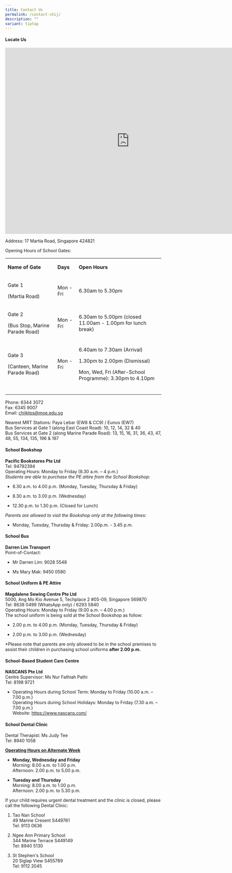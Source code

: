 ```yaml
---
title: Contact Us
permalink: /contact-chij/
description: ""
variant: tiptap
---
```

<h4>Locate Us</h4>
<div class="iframe-wrapper">
<iframe style="border:0;" height="600" width="800" allowfullscreen="true" frameborder="0" src="https://www.google.com/maps/embed?pb=!1m18!1m12!1m3!1d3988.7812177215555!2d103.90646516579453!3d1.3064155590330229!2m3!1f0!2f0!3f0!3m2!1i1024!2i768!4f13.1!3m3!1m2!1s0x31da1874dca6e5db%3A0x1eaa79a189114d82!2sCHIJ%20Katong%20(Primary)!5e0!3m2!1sen!2ssg!4v1654502411410!5m2!1sen!2ssg"></iframe>
</div>
<p>Address: 17 Martia Road, Singapore 424821
<br>
</p>
<p>Opening Hours of School Gates:</p>
<table>
<tbody>
<tr>
<td rowspan="1" colspan="1">
<p><strong>Name of Gate</strong>
</p>
</td>
<td rowspan="1" colspan="1">
<p><strong>Days</strong>
</p>
</td>
<td rowspan="1" colspan="1">
<p><strong>Open Hours</strong>
</p>
</td>
</tr>
<tr>
<td rowspan="1" colspan="1">
<p>Gate 1</p>
<p>(Martia Road)</p>
</td>
<td rowspan="1" colspan="1">
<p>Mon - Fri</p>
</td>
<td rowspan="1" colspan="1">
<p>6.30am to 5.30pm</p>
</td>
</tr>
<tr>
<td rowspan="1" colspan="1">
<p>Gate 2</p>
<p>(Bus Stop, Marine Parade Road)</p>
</td>
<td rowspan="1" colspan="1">
<p>Mon - Fri</p>
</td>
<td rowspan="1" colspan="1">
<p>6.30am to 5.00pm (closed 11.00am - 1.00pm for lunch break)</p>
</td>
</tr>
<tr>
<td rowspan="1" colspan="1">
<p>Gate 3</p>
<p>(Canteen, Marine Parade Road)</p>
</td>
<td rowspan="1" colspan="1">
<p>Mon - Fri</p>
</td>
<td rowspan="1" colspan="1">
<p>6.40am to 7.30am (Arrival)</p>
<p>1.30pm to 2.00pm (Dismissal)</p>
<p>Mon, Wed, Fri (After-School Programme): 3.30pm to 4.10pm</p>
</td>
</tr>
<tr>
<td rowspan="1" colspan="1">
<p></p>
</td>
<td rowspan="1" colspan="1">
<p></p>
</td>
<td rowspan="1" colspan="1">
<p></p>
</td>
</tr>
</tbody>
</table>
<p></p>
<p></p>
<p>Phone: 6344 3072
<br>Fax: 6345 9007
<br>Email:&nbsp;<a href="mailto:chijktps@moe.edu.sg" rel="noopener noreferrer nofollow" target="_blank">chijktps@moe.edu.sg</a>
</p>
<p>Nearest MRT Stations: Paya Lebar (EW8 &amp; CC9) / Eunos (EW7)
<br>Bus Services at Gate 1 (along East Coast Road): 10, 12, 14, 32 &amp; 40
<br>Bus Services at Gate 2 (along Marine Parade Road): 13, 15, 16, 31, 36,
43, 47, 48, 55, 134, 135, 196 &amp; 197</p>
<h4>School Bookshop</h4>
<p><strong>Pacific Bookstores Pte Ltd</strong> 
<br>Tel: 94792394
<br>Operating Hours: Monday to Friday (8.30 a.m. – 4 p.m.)
<br><em>Students are able to purchase the PE attire from the School Bookshop:</em> 
<br>
</p>
<ul data-tight="true" class="tight">
<li>
<p>8.30 a.m. to 4.00 p.m. (Monday, Tuesday, Thursday &amp; Friday)</p>
</li>
<li>
<p>8.30 a.m. to 3.00 p.m. (Wednesday)</p>
</li>
<li>
<p>12.30 p.m. to 1.30 p.m. (Closed for Lunch)</p>
</li>
</ul>
<p><em>Parents are allowed to visit the Bookshop only at the following times:</em>
</p>
<ul data-tight="true" class="tight">
<li>
<p>Monday, Tuesday, Thursday &amp; Friday: 2.00p.m. - 3.45 p.m.</p>
</li>
</ul>
<h4>School Bus</h4>
<p><strong>Darren Lim Transport</strong> 
<br>Point-of-Contact:
<br>
</p>
<ul data-tight="true" class="tight">
<li>
<p>Mr Darren Lim: 9028 5548
<br>
</p>
</li>
<li>
<p>Ms Mary Mak: 9450 0580
<br>
</p>
</li>
</ul>
<h4>School Uniform &amp; PE Attire</h4>
<p><strong>Magdalene Sewing Centre Pte Ltd</strong> 
<br>5000, Ang Mo Kio Avenue 5, Techplace 2 #05-09, Singapore 569870
<br>Tel: 8638 0499 (WhatsApp only) / 6293 5840
<br>Operating Hours: Monday to Friday (9.00 a.m. – 4.00 p.m.)
<br>The school uniform is being sold at the School Bookshop as follow:
<br>
</p>
<ul data-tight="true" class="tight">
<li>
<p>2.00 p.m. to 4.00 p.m. (Monday, Tuesday, Thursday &amp; Friday)</p>
</li>
<li>
<p>2.00 p.m. to 3.00 p.m. (Wednesday)
<br>
</p>
</li>
</ul>
<p>*Please note that parents are only allowed to be in the school premises
to assist their children in purchasing school uniforms <strong>after 2.00 p.m.</strong> 
<br>
</p>
<h4>School-Based Student Care Centre</h4>
<p><strong>NASCANS Pte Ltd</strong> 
<br>Centre Supervisor: Ms Nur Fathiah Pathi
<br>Tel: 8198 9721
<br>
</p>
<ul data-tight="true" class="tight">
<li>
<p>Operating Hours during School Term: Monday to Friday (10.00 a.m. – 7.00
p.m.)
<br>Operating Hours during School Holidays: Monday to Friday (7.30 a.m. –
7.00 p.m.)
<br>Website:&nbsp;<a href="https://www.nascans.com/" rel="noopener noreferrer nofollow" target="_blank">https://www.nascans.com/</a>
</p>
</li>
</ul>
<h4>School Dental Clinic</h4>
<p>Dental Therapist: Ms Judy Tee
<br>Tel: 8940 1058
<br>
</p>
<p><strong><u>Operating Hours on Alternate Week</u></strong> 
<br>
</p>
<ul>
<li>
<p><strong>Monday, Wednesday and Friday</strong> 
<br>Morning: 8.00 a.m. to 1.00 p.m.
<br>Afternoon: 2.00 p.m. to 5.00 p.m.
<br>
</p>
</li>
<li>
<p><strong>Tuesday and Thursday</strong> 
<br>Morning: 8.00 a.m. to 1.00 p.m.
<br>Afternoon: 2.00 p.m. to 5.30 p.m.
<br>
</p>
</li>
</ul>
<p>If your child requires urgent dental treatment and the clinic is closed,
please call the following Dental Clinic:
<br>
</p>
<ol>
<li>
<p>Tao Nan School
<br>49 Marine Cresent S449761
<br>Tel: 9113 0636
<br>
</p>
</li>
<li>
<p>Ngee Ann Primary School
<br>344 Marine Terrace S449149
<br>Tel: 8940 5130
<br>
</p>
</li>
<li>
<p>St Stephen's School
<br>20 Siglap View S455789
<br>Tel: 9112 2045</p>
</li>
</ol>
<p></p>